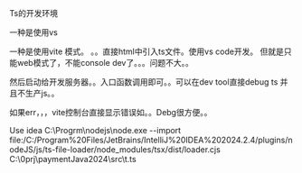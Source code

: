 Ts的开发环境




一种是使用vs


一种是使用vite 模式。
。。直接html中引入ts文件。使用vs code开发。
但就是只能web模式了，不能console dev了。。。问题不大。。

然后启动给开发服务器。。入口函数调用即可。。可以在dev tool直接debug ts 并且不生产js。。

如果err，，，vite控制台直接显示错误如。。Debg很方便。。


Use  idea
C:\Progrm\nodejs\node.exe --import file:/C:/Program%20Files/JetBrains/IntelliJ%20IDEA%202024.2.4/plugins/nodeJS/js/ts-file-loader/node_modules/tsx/dist/loader.cjs C:\0prj\paymentJava2024\src\t.ts



